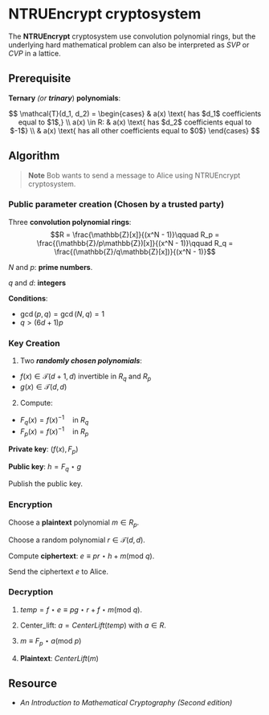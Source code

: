 # NTRUEncrypt cryptosystem

The **NTRUEncrypt** cryptosystem use convolution polynomial rings, but the underlying hard mathematical problem can also be interpreted as $SVP$ or $CVP$
in a lattice.

## Prerequisite

**Ternary** *(or **trinary***) **polynomials**:

$$
\mathcal{T}(d_1, d_2) =
\begin{cases}
& a(x) \text{ has $d_1$ coefficients equal to $1$,} \\
a(x) \in R: & a(x) \text{ has $d_2$ coefficients equal to $-1$} \\
& a(x) \text{ has all other coefficients equal to $0$}
\end{cases}
$$

## Algorithm

> **Note** Bob wants to send a message to Alice using NTRUEncrypt cryptosystem.

### Public parameter creation (Chosen by a trusted party)

Three **convolution polynomial rings**:
$$R = \frac{\mathbb{Z}[x]}{(x^N - 1)}\qquad R_p = \frac{(\mathbb{Z}/p\mathbb{Z})[x]}{(x^N - 1)}\qquad R_q = \frac{(\mathbb{Z}/q\mathbb{Z}[x])}{(x^N - 1)}$$

$N$ and $p$: **prime numbers**.

$q$ and $d$: **integers**

**Conditions**: 
- $\gcd(p,q)=\gcd(N,q)=1$
- $q > (6d + 1)p$

### Key Creation

1. Two ***randomly chosen polynomials***:
- $f(x)\in\mathcal{T}(d+1,d)$ invertible in $R_q$ and $R_p$
- $g(x)\in\mathcal{T}(d,d)$

2. Compute:
- $F_q(x) = f(x)^{-1} \quad\text{in } R_q$
- $F_p(x) = f(x)^{-1} \quad\text{in } R_p$

**Private key**: $(f(x), F_p)$

**Public key**: $h = F_q \star g$

Publish the public key.

### Encryption

Choose a **plaintext** polynomial $m \in R_p$.

Choose a random polynomial $r \in \mathcal{T}(d,d)$.

Compute **ciphertext**: $e \equiv pr\star h+m\text{(mod }q)$.

Send the ciphertext $e$ to Alice.

### Decryption

1. $temp = f\star e \equiv pg\star r + f \star m \text{(mod }q)$.

2. Center_lift: $a = CenterLift(temp)$ with $a \in R$.

3. $m \equiv F_p\star a\text{(mod }p)$

4. **Plaintext**: $CenterLift(m)$

## Resource

- *An Introduction to Mathematical Cryptography (Second edition)*

